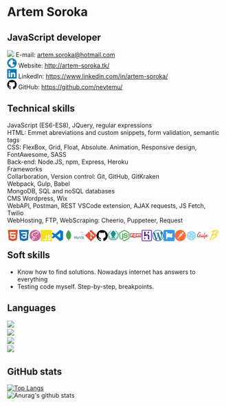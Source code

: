 # Artem Soroka
## JavaScript developer

<img width="22px" src="https://cdn.jsdelivr.net/npm/simple-icons@3.11.0/icons/mail-dot-ru.svg" /> E-mail: artem.soroka@hotmail.com  
<img width="22px" src="./img/globe.svg" /> Website: http://artem-soroka.tk/  
<img width="22px" src="./img/linkedin.svg" /> LinkedIn: https://www.linkedin.com/in/artem-soroka/   
<img width="22px" src="./img/github.svg" /> GitHub: https://github.com/nevtemu/  

## Technical skills
JavaScript (ES6-ES8), JQuery, regular expressions  
HTML: Emmet abreviations and custom snippets, form validation, semantic tags  
CSS: FlexBox, Grid, Float, Absolute. Animation, Responsive design, FontAwesome, SASS  
Back-end: Node.JS, npm, Express, Heroku  
Frameworks	  
Collarboration, Version control: Git, GitHub, GitKraken  
Webpack, Gulp, Babel  
MongoDB, SQL and noSQL databases  
CMS Wordpress, Wix  
WebAPI, Postman, REST VSCode extension, AJAX requests, JS Fetch, Twilio  
WebHosting, FTP, WebScraping:	 Cheerio, Puppeteer, Request  
    

<img align="left" alt="HTML5" width="26px" src="./img/html5.svg" />
<img align="left"alt="CSS3" width="26px" src="./img/css3.svg" />
<img align="left"alt="Sass" width="26px" src="./img/sass.svg" />
<img align="left"alt="JavaScript" width="26px" src="./img/javascript.svg" />
<img align="left"alt="Visual Studio Code" width="26px" src="./img/visualstudiocode.svg" />
<img align="left"alt="MongoDB" width="26px" src="./img/mongodb.svg"/>
<img align="left"alt="MongoDB" width="26px" src="./img/mysql.svg"/>
<img align="left"alt="Git" width="26px" src="./img/git.svg" />
<img align="left"alt="GitHub" width="26px" src="./img/github.svg" />
<img align="left"alt="GitHub" width="26px" src="./img/gitkraken.svg" />
<img align="left"alt="Node.JS" width="26px" src="./img/node-dot-js.svg" />
<img align="left"alt="Node.JS" width="26px" src="./img/npm.svg" />
<img align="left"alt="Node.JS" width="26px" src="./img/heroku.svg" />
<img align="left"alt="Wordpress" width="26px" src="./img/wordpress.svg" />
<img align="left"alt="FontAwesome" width="26px" src="./img/fontawesome.svg" />
<img align="left"alt="Postman" width="26px" src="./img/postman.svg" fill="green"/>
<img align="left"alt="Webpack" width="26px" src="./img/webpack.svg" />
<img align="left"alt="Gulp" width="26px" src="./img/gulp.svg" />  
<img align="left"alt="Gulp" width="26px" src="./img/babel.svg" /> 
</br>
  
## Soft skills

- Know how to find solutions. Nowadays internet has answers to everything  
- Testing code myself. Step-by-step, breakpoints.

## Languages

![](https://img.shields.io/badge/Ukrainian-Native-blue?style=flat)  
![](https://img.shields.io/badge/Russian-Native-blue?style=flat)  
![](https://img.shields.io/badge/English-Proficient-blue?style=flat)  
![](https://img.shields.io/badge/Arabic-Intermediate-blue?style=flat)  

## GitHub stats

[![Top Langs](https://github-readme-stats.vercel.app/api/top-langs/?username=nevtemu)](https://github.com/anuraghazra/github-readme-stats)  
![Anurag's github stats](https://github-readme-stats.vercel.app/api?username=nevtemu&hide=stars,issues,contribs)

[website]: http://artem-soroka.tk/
[linkedin]: https://www.linkedin.com/in/artem-soroka/
[github]: https://github.com/nevtemu/

